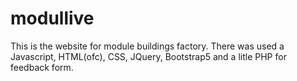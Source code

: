 # modullive
 This is the website for module buildings factory. There was used a Javascript, HTML(ofc), CSS, JQuery, Bootstrap5 and a litle PHP for feedback form.
